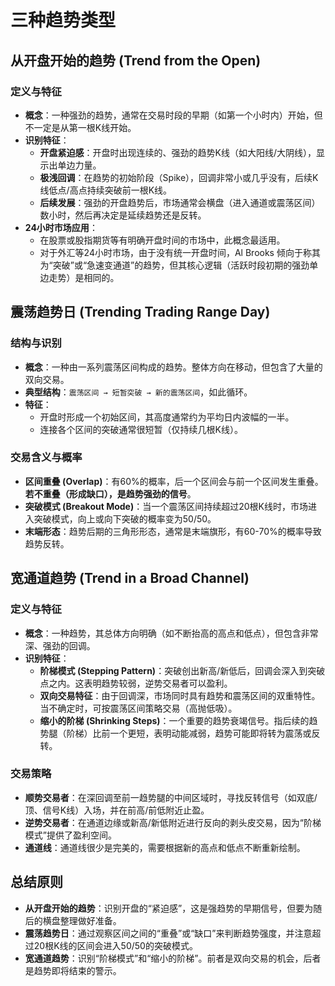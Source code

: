 # 三种趋势类型 

## 从开盘开始的趋势 (Trend from the Open)

### 定义与特征
-   **概念**：一种强劲的趋势，通常在交易时段的早期（如第一个小时内）开始，但不一定是从第一根K线开始。
-   **识别特征**：
    -   **开盘紧迫感**：开盘时出现连续的、强劲的趋势K线（如大阳线/大阴线），显示出单边力量。
    -   **极浅回调**：在趋势的初始阶段（Spike），回调非常小或几乎没有，后续K线低点/高点持续突破前一根K线。
    -   **后续发展**：强劲的开盘趋势后，市场通常会横盘（进入通道或震荡区间）数小时，然后再决定是延续趋势还是反转。
-   **24小时市场应用**：
    -   在股票或股指期货等有明确开盘时间的市场中，此概念最适用。
    -   对于外汇等24小时市场，由于没有统一开盘时间，Al Brooks 倾向于称其为“突破”或“急速变通道”的趋势，但其核心逻辑（活跃时段初期的强劲单边走势）是相同的。

## 震荡趋势日 (Trending Trading Range Day)

### 结构与识别
-   **概念**：一种由一系列震荡区间构成的趋势。整体方向在移动，但包含了大量的双向交易。
-   **典型结构**：`震荡区间 → 短暂突破 → 新的震荡区间`，如此循环。
-   **特征**：
    -   开盘时形成一个初始区间，其高度通常约为平均日内波幅的一半。
    -   连接各个区间的突破通常很短暂（仅持续几根K线）。

### 交易含义与概率
-   **区间重叠 (Overlap)**：有60%的概率，后一个区间会与前一个区间发生重叠。**若不重叠（形成缺口），是趋势强劲的信号**。
-   **突破模式 (Breakout Mode)**：当一个震荡区间持续超过20根K线时，市场进入突破模式，向上或向下突破的概率变为50/50。
-   **末端形态**：趋势后期的三角形形态，通常是末端旗形，有60-70%的概率导致趋势反转。

## 宽通道趋势 (Trend in a Broad Channel)

### 定义与特征
-   **概念**：一种趋势，其总体方向明确（如不断抬高的高点和低点），但包含非常深、强劲的回调。
-   **识别特征**：
    -   **阶梯模式 (Stepping Pattern)**：突破创出新高/新低后，回调会深入到突破点之内。这表明趋势较弱，逆势交易者可以盈利。
    -   **双向交易特征**：由于回调深，市场同时具有趋势和震荡区间的双重特性。当不确定时，可按震荡区间策略交易（高抛低吸）。
    -   **缩小的阶梯 (Shrinking Steps)**：一个重要的趋势衰竭信号。指后续的趋势腿（阶梯）比前一个更短，表明动能减弱，趋势可能即将转为震荡或反转。

### 交易策略
-   **顺势交易者**：在深回调至前一趋势腿的中间区域时，寻找反转信号（如双底/顶、信号K线）入场，并在前高/前低附近止盈。
-   **逆势交易者**：在通道边缘或新高/新低附近进行反向的剥头皮交易，因为“阶梯模式”提供了盈利空间。
-   **通道线**：通道线很少是完美的，需要根据新的高点和低点不断重新绘制。

## 总结原则
-   **从开盘开始的趋势**：识别开盘的“紧迫感”，这是强趋势的早期信号，但要为随后的横盘整理做好准备。
-   **震荡趋势日**：通过观察区间之间的“重叠”或“缺口”来判断趋势强度，并注意超过20根K线的区间会进入50/50的突破模式。
-   **宽通道趋势**：识别“阶梯模式”和“缩小的阶梯”。前者是双向交易的机会，后者是趋势即将结束的警示。